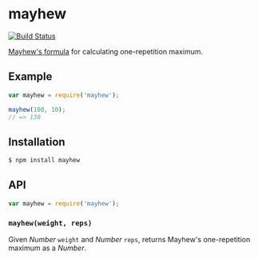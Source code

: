 # mayhew

[![Build Status][travis-svg]][travis]

[Mayhew's formula][1] for calculating one-repetition maximum.

## Example

``` javascript
var mayhew = require('mayhew');

mayhew(100, 10);
// => 130
```

## Installation

``` bash
$ npm install mayhew
```

## API

``` javascript
var mayhew = require('mayhew');
```

### `mayhew(weight, reps)`

Given _Number_ `weight` and _Number_ `reps`, returns Mayhew's one-repetition
maximum as a _Number_.


   [1]: https://en.wikipedia.org/wiki/One-repetition_maximum#Mayhew_et_al.
   [travis]: https://travis-ci.org/KenanY/mayhew
   [travis-svg]: https://img.shields.io/travis/KenanY/mayhew.svg
